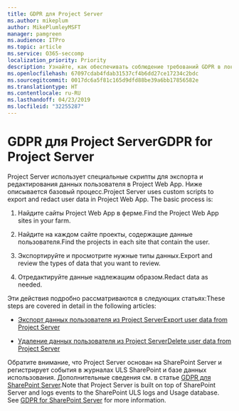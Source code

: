```yaml
---
title: GDPR для Project Server
ms.author: mikeplum
author: MikePlumleyMSFT
manager: pamgreen
ms.audience: ITPro
ms.topic: article
ms.service: O365-seccomp
localization_priority: Priority
description: Узнайте, как обеспечивать соблюдение требований GDPR в локальном развертывании Project Server.
ms.openlocfilehash: 67097cdab4fdab31537cf4b6dd27ce17234c2bdc
ms.sourcegitcommit: 0017dc6a5f81c165d9dfd88be39a6bb17856582e
ms.translationtype: HT
ms.contentlocale: ru-RU
ms.lasthandoff: 04/23/2019
ms.locfileid: "32255287"
---
```

# <a name="gdpr-for-project-server"></a><span data-ttu-id="4a2bc-103">GDPR для Project Server</span><span class="sxs-lookup"><span data-stu-id="4a2bc-103">GDPR for Project Server</span></span>

<span data-ttu-id="4a2bc-p101">Project Server использует специальные скрипты для экспорта и редактирования данных пользователя в Project Web App. Ниже описывается базовый процесс.</span><span class="sxs-lookup"><span data-stu-id="4a2bc-p101">Project Server uses custom scripts to export and redact user data in Project Web App. The basic process is:</span></span>

1.  <span data-ttu-id="4a2bc-106">Найдите сайты Project Web App в ферме.</span><span class="sxs-lookup"><span data-stu-id="4a2bc-106">Find the Project Web App sites in your farm.</span></span>

2.  <span data-ttu-id="4a2bc-107">Найдите на каждом сайте проекты, содержащие данные пользователя.</span><span class="sxs-lookup"><span data-stu-id="4a2bc-107">Find the projects in each site that contain the user.</span></span>

3.  <span data-ttu-id="4a2bc-108">Экспортируйте и просмотрите нужные типы данных.</span><span class="sxs-lookup"><span data-stu-id="4a2bc-108">Export and review the types of data that you want to review.</span></span>

4.  <span data-ttu-id="4a2bc-109">Отредактируйте данные надлежащим образом.</span><span class="sxs-lookup"><span data-stu-id="4a2bc-109">Redact data as needed.</span></span>

<span data-ttu-id="4a2bc-110">Эти действия подробно рассматриваются в следующих статьях:</span><span class="sxs-lookup"><span data-stu-id="4a2bc-110">These steps are covered in detail in the following articles:</span></span>

- [<span data-ttu-id="4a2bc-111">Экспорт данных пользователя из Project Server</span><span class="sxs-lookup"><span data-stu-id="4a2bc-111">Export user data from Project Server</span></span>](/Project/export-user-data-from-project-server?toc=/Office365/Enterprise/toc.json)

- [<span data-ttu-id="4a2bc-112">Удаление данных пользователя из Project Server</span><span class="sxs-lookup"><span data-stu-id="4a2bc-112">Delete user data from Project Server</span></span>](/Project/delete-user-data-from-project-server?toc=/Office365/Enterprise/toc.json)


<span data-ttu-id="4a2bc-p102">Обратите внимание, что Project Server основан на SharePoint Server и регистрирует события в журналах ULS SharePoint и базе данных использования. Дополнительные сведения см. в статье [GDPR для SharePoint Server](gdpr-for-sharepoint-server.md).</span><span class="sxs-lookup"><span data-stu-id="4a2bc-p102">Note that Project Server is built on top of SharePoint Server and logs events to the SharePoint ULS logs and Usage database. See [GDPR for SharePoint Server](gdpr-for-sharepoint-server.md) for more information.</span></span>
